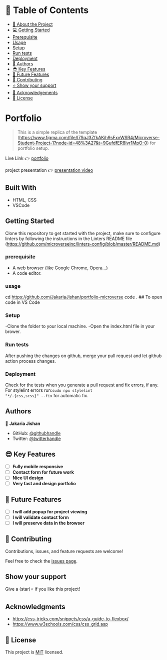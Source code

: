 <!-- TABLE OF CONTENTS -->

# 📗 Table of Contents

- [📖 About the Project](#about-project)
- [💻 Getting Started](#getting-started)
- [Prerequisite](#prerequisite)
- [Usage](#usage)
- [Setup](#setup)
- [Run tests](#run-tests)
- [Deployment](#triangular_flag_on_post-deployment)
- [👥 Authors](#authors)
- [😎 Key Features](#key-features)
- [🔭 Future Features](#future-features)
- [🤝 Contributing](#contributing)
- [⭐️ Show your support](#support)
- [🙏 Acknowledgements](#acknowledgements)
- [📝 License](#license)

# Portfolio

> This is a simple replica of the template (https://www.figma.com/file/l7SqJ3ZfkAKih9sFxvWSR4/Microverse-Student-Project-1?node-id=48%3A27&t=9GufdfER8lvr1MpO-0) for portfolio setup.

Live Link 👉  [portfolio](https://jakariajishan.github.io/portfolio-microverse/)

project presentation 👉 [presentation video](https://www.loom.com/share/0cb6ef04dbd54013b13744e93993467f)

## Built With

- HTML, CSS
- VSCode

## Getting Started

Clone this repository to get started with the project, make sure to configure linters by following the instructions in the Linters README file (https://github.com/microverseinc/linters-config/blob/master/README.md)

### prerequisite

- A web browser (like Google Chrome, Opera...)
- A code editor.

### usage

cd https://github.com/JakariaJishan/portfolio-microverse
code . ## To open code in VS Code

### Setup

-Clone the folder to your local machine.
-Open the index.html file in your brower.

### Run tests

After pushing the changes on github, merge your pull request and let github action process changes.

### Deployment

Check for the tests when you generate a pull request and fix errors, if any.
For stylelint errors run:<code>sudo npx stylelint "\*_/_.{css,scss}" --fix</code> for automatic fix.

## Authors

👤 **Jakaria Jishan**

- GitHub: [@githubhandle](https://github.com/JakariaJishan)
- Twitter: [@twitterhandle](https://twitter.com/jakaria_jishan)

## 😎 Key Features <a name="key-features"></a>

- [ ] **Fully mobile responsive**
- [ ] **Contact form for future work**
- [ ] **Nice UI design**
- [ ] **Very fast and design portfolio**

## 🔭 Future Features <a name="future-features"></a>

- [ ] **I will add popup for project viewing**
- [ ] **I will validate contact form**
- [ ] **I will preserve data in the browser**

## 🤝 Contributing

Contributions, issues, and feature requests are welcome!

Feel free to check the [issues page](https://github.com/JakariaJishan/portfolio-microverse/issues).

## Show your support

Give a (star)⭐️ if you like this project!

## Acknowledgments

- https://css-tricks.com/snippets/css/a-guide-to-flexbox/
- https://www.w3schools.com/css/css_grid.asp

## 📝 License

This project is [MIT](https://github.com/microverseinc/readme-template/blob/master/MIT.md) licensed.
